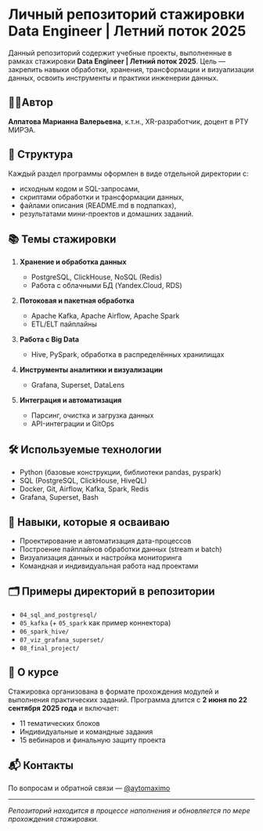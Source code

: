# Личный репозиторий стажировки Data Engineer | Летний поток 2025

Данный репозиторий содержит учебные проекты, выполненные в рамках стажировки **Data Engineer | Летний поток 2025**. Цель — закрепить навыки обработки, хранения, трансформации и визуализации данных, освоить инструменты и практики инженерии данных.

## 👨‍💻Автор

**Алпатова Марианна Валерьевна**, к.т.н., XR-разработчик, доцент в РТУ МИРЭА.

## 📁 Структура

Каждый раздел программы оформлен в виде отдельной директории с:

* исходным кодом и SQL-запросами,
* скриптами обработки и трансформации данных,
* файлами описания (README.md в подпапках),
* результатами мини-проектов и домашних заданий.

## 📚 Темы стажировки

1. **Хранение и обработка данных**

   * PostgreSQL, ClickHouse, NoSQL (Redis)
   * Работа с облачными БД (Yandex.Cloud, RDS)

2. **Потоковая и пакетная обработка**

   * Apache Kafka, Apache Airflow, Apache Spark
   * ETL/ELT пайплайны

3. **Работа с Big Data**

   * Hive, PySpark, обработка в распределённых хранилищах

4. **Инструменты аналитики и визуализации**

   * Grafana, Superset, DataLens

5. **Интеграция и автоматизация**

   * Парсинг, очистка и загрузка данных
   * API-интеграции и GitOps

## 🛠️ Используемые технологии

* Python (базовые конструкции, библиотеки pandas, pyspark)
* SQL (PostgreSQL, ClickHouse, HiveQL)
* Docker, Git, Airflow, Kafka, Spark, Redis
* Grafana, Superset, Bash

## 🎯 Навыки, которые я осваиваю

* Проектирование и автоматизация дата-процессов
* Построение пайплайнов обработки данных (stream и batch)
* Визуализация данных и настройка мониторинга
* Командная и индивидуальная работа над проектами

## 🗂 Примеры директорий в репозитории

* `04_sql_and_postgresql/`
* `05_kafka` (+ `05_spark` как пример коннектора)
* `06_spark_hive/`
* `07_viz_grafana_superset/`
* `08_final_project/`

## 🧭 О курсе

Стажировка организована в формате прохождения модулей и выполнения практических заданий. Программа длится с **2 июня по 22 сентября 2025 года** и включает:

* 11 тематических блоков
* Индивидуальные и командные задания
* 15 вебинаров и финальную защиту проекта

## 📬 Контакты

По вопросам и обратной связи — [@aytomaximo](https://t.me/aytomaximo)

---

*Репозиторий находится в процессе наполнения и обновляется по мере прохождения стажировки.*
